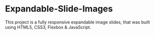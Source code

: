 # Expandable-Slide-Images
This project is a fully responsive expandable image slides, that was built using HTML5, CSS3, Flexbox & JavaScript.
